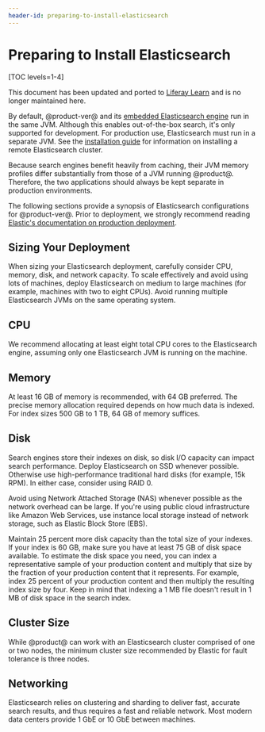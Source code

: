 ```yaml
---
header-id: preparing-to-install-elasticsearch
---
```


# Preparing to Install Elasticsearch

[TOC levels=1-4]

<aside class="alert alert-info">
  <span class="wysiwyg-color-blue120">This document has been updated and ported to <a href="https://learn.liferay.com/dxp/latest/en/using-search/installing-and-upgrading-a-search-engine/elasticsearch/getting-started-with-elasticsearch.html">Liferay Learn</a> and is no longer maintained here.</span>
</aside>

By default, @product-ver@ and its 
[embedded Elasticsearch engine](/docs/7-2/deploy/-/knowledge_base/d/elasticsearch#embedded-vs-remote-operation-mode)
run in the same JVM. Although this enables out-of-the-box search, it's only
supported for development. For production use, Elasticsearch must run in a
separate JVM. See the 
[installation guide](/docs/7-2/deploy/-/knowledge_base/d/installing-elasticsearch)
for information on installing a remote Elasticsearch cluster. 

Because search engines benefit heavily from caching, their JVM memory profiles
differ substantially from those of a JVM running @product@. Therefore, the two
applications should always be kept separate in production environments. 

The following sections provide a synopsis of Elasticsearch configurations for 
@product-ver@. Prior to deployment, we strongly recommend reading 
[Elastic's documentation on production deployment](https://www.elastic.co/guide/en/elasticsearch/reference/7.x/index.html). 

## Sizing Your Deployment 

When sizing your Elasticsearch deployment, carefully consider CPU, memory, disk,
and network capacity. To scale effectively and avoid using lots of machines,
deploy Elasticsearch on medium to large machines (for example, machines with two
to eight CPUs). Avoid running multiple Elasticsearch JVMs on the same operating
system. 

## CPU 

We recommend allocating at least eight total CPU cores to the Elasticsearch
engine, assuming only one Elasticsearch JVM is running on the machine. 

## Memory 

At least 16 GB of memory is recommended, with 64 GB preferred. The precise
memory allocation required depends on how much data is indexed. For index sizes
500 GB to 1 TB, 64 GB of memory suffices. 

## Disk 

Search engines store their indexes on disk, so disk I/O capacity can impact
search performance. Deploy Elasticsearch on SSD whenever possible. Otherwise use
high-performance traditional hard disks (for example, 15k RPM). In either case,
consider using RAID 0.

Avoid using Network Attached Storage (NAS) whenever possible as the network
overhead can be large. If you're using public cloud infrastructure like Amazon
Web Services, use instance local storage instead of network storage, such as
Elastic Block Store (EBS). 

Maintain 25 percent more disk capacity than the total size of your indexes. If
your index is 60 GB, make sure you have at least 75 GB of disk space available.
To estimate the disk space you need, you can index a representative sample of
your production content and multiply that size by the fraction of your
production content that it represents. For example, index 25 percent of your
production content and then multiply the resulting index size by four. Keep in
mind that indexing a 1 MB file doesn't result in 1 MB of disk space in the
search index. 

## Cluster Size 

While @product@ can work with an Elasticsearch cluster comprised of one or two
nodes, the minimum cluster size recommended by Elastic for fault tolerance is
three nodes.

## Networking 

Elasticsearch relies on clustering and sharding to deliver fast, accurate search
results, and thus requires a fast and reliable network. Most modern data centers
provide 1 GbE or 10 GbE between machines. 

